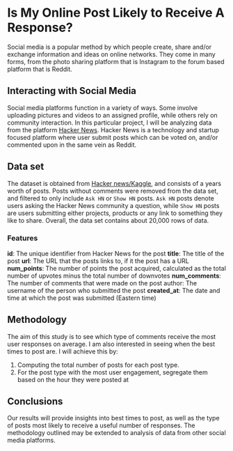 # Is My Online Post Likely to Receive A Response?

Social media is a popular method by which people create, share and/or exchange information and ideas on online networks. They come in many forms, from the photo sharing platform that is Instagram to the forum based platform that is Reddit.

## Interacting with Social Media
Social media platforms function in a variety of ways. Some involve uploading pictures and videos to an assigned profile, while others rely on community interaction. In this particular project, I will be analyzing data from the platform [Hacker News](https://news.ycombinator.com/). Hacker News is a technology and startup focused platform where user submit posts which can be voted on, and/or commented upon in the same vein as Reddit.

## Data set
The dataset is obtained from [Hacker news/Kaggle](https://www.kaggle.com/hacker-news/hacker-news-posts), and consists of a years worth of posts. Posts without comments were removed from the data set, and filtered to only include `Ask HN` or `Show HN` posts. `Ask HN` posts denote users asking the Hacker News community a question, while `Show HN` posts are users submitting either projects, products or any link to something they like to share. Overall, the data set contains about 20,000 rows of data.

### Features
**id**: The unique identifier from Hacker News for the post
**title**: The title of the post
**url**: The URL that the posts links to, if it the post has a URL
**num_points**: The number of points the post acquired, calculated as the total number of upvotes minus the total number of downvotes
**num_comments**: The number of comments that were made on the post
author: The username of the person who submitted the post
**created_at**: The date and time at which the post was submitted (Eastern time)


## Methodology
The aim of this study is to see which type of comments receive the most user responses on average. I am also interested in seeing when the best times to post are. I will achieve this by:

1.  Computing the total number of posts for each post type.
2.  For the post type with the most user engagement, segregate them based on the hour they were posted at

## Conclusions
Our results will provide insights into best times to post, as well as the type of posts most likely to receive a useful number of responses. The methodology outlined may be extended to analysis of data from other social media platforms.
